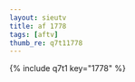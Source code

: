```yaml
--- 
layout: sieutv
title: af 1778
tags: [aftv]
thumb_re: q7t11778
---
```

{% include q7t1 key="1778" %} 

